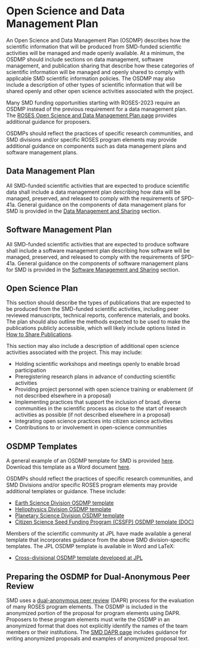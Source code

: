 # Open Science and Data Management Plan
An Open Science and Data Management Plan (OSDMP) describes how the scientific information that will be produced from SMD-funded scientific activities will be managed and made openly available. At a minimum, the OSDMP should include sections on data management, software management, and publication sharing that describe how these categories of scientific information will be managed and openly shared to comply with applicable SMD scientific information policies. The OSDMP may also include a description of other types of scientific information that will be shared openly and other open science activities associated with the project.

Many SMD funding opportunities starting with ROSES-2023 require an OSDMP instead of the previous requirement for a data management plan. The [ROSES Open Science and Data Management Plan page](https://science.nasa.gov/researchers/sara/faqs/OSDMP/) provides additional guidance for proposers.

OSDMPs should reflect the practices of specific research communities, and SMD divisions and/or specific ROSES program elements may provide additional guidance on components such as data management plans and software management plans. 

## Data Management Plan
All SMD-funded scientific activities that are expected to produce scientific data shall include a data management plan describing how data will be managed, preserved, and released to comply with the requirements of SPD-41a. General guidance on the components of data management plans for SMD is provided in the [Data Management and Sharing](Data_Management_Sharing.md) section.
## Software Management Plan
All SMD-funded scientific activities that are expected to produce software shall include a software management plan describing how software will be managed, preserved, and released to comply with the requirements of SPD-41a. General guidance on the components of software management plans for SMD is provided in the [Software Management and Sharing](Software_Management_Sharing.md) section.
## Open Science Plan 
This section should describe the types of publications that are expected to be produced from the SMD-funded scientific activities, including peer reviewed manuscripts, technical reports, conference materials, and books. The plan should also outline the methods expected to be used to make the publications publicly accessible, which will likely include options listed in [How to Share Publications](Publications.md#how-to-share-publications). 

This section may also include a description of additional open science activities associated with the project. This may include: 
* Holding scientific workshops and meetings openly to enable broad participation
* Preregistering research plans in advance of conducting scientific activities 
* Providing project personnel with open science training or enablement (if not described elsewhere in a proposal)
* Implementing practices that support the inclusion of broad, diverse communities in the scientific process as close to the start of research activities as possible (if not described elsewhere in a proposal)
* Integrating open science practices into citizen science activities 
* Contributions to or involvement in open-science communities
## OSDMP Templates
A general example of an OSDMP template for SMD is provided [here](OSDMP_template.md). Download this template as a Word document [here](https://github.com/RPaseka/smd-open-science-guidelines/files/11234456/SMD_OSDMP_sample_template_20230407.docx).

OSDMPs should reflect the practices of specific research communities, and SMD Divisions and/or specific ROSES program elements may provide additional templates or guidance. These include:
* [Earth Science Division OSDMP template](https://www.earthdata.nasa.gov/engage/data-management-guidance#osdmp)
* [Heliophysics Division OSDMP template](https://science.nasa.gov/researchers/templates-heliophysic-division-appendix-b-roses-proposals/)
* [Planetary Science Division OSDMP template](https://science.nasa.gov/researchers/templates-planetary-science-division-appendix-c-roses-proposals)
* [Citizen Science Seed Funding Program (CSSFP) OSDMP template (DOC)](https://github.com/nasa/smd-open-science-guidelines/raw/c153ac32e1e1d5298f3490526c99f4b8f4b2b882/OSS_Guidance/citizenscience-osdmptemplate-v1.docx)


Members of the scientific community at JPL have made available a general template that incorporates guidance from the above SMD division-specific templates. The JPL OSDMP template is available in Word and LaTeX:
* [Cross-divisional OSDMP template developed at JPL](https://doi.org/10.5281/zenodo.8371336)
## Preparing the OSDMP for Dual-Anonymous Peer Review
SMD uses a [dual-anonymous peer review](https://science.nasa.gov/researchers/dual-anonymous-peer-review) (DAPR) process for the evaluation of many ROSES program elements. The OSDMP is included in the anonymized portion of the proposal for program elements using DAPR. Proposers to these program elements must write the OSDMP in an anonymized format that does not explicitly identify the names of the team members or their institutions. The [SMD DAPR page](https://science.nasa.gov/researchers/dual-anonymous-peer-review) includes guidance for writing anonymized proposals and examples of anonymized proposal text. 
